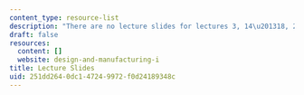 ```yaml
---
content_type: resource-list
description: "There are no lecture slides for lectures 3, 14\u201318, 20, and 21."
draft: false
resources:
  content: []
  website: design-and-manufacturing-i
title: Lecture Slides
uid: 251dd264-0dc1-4724-9972-f0d24189348c
---
```

